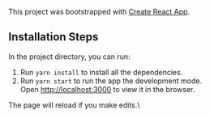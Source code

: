 This project was bootstrapped with [Create React App](https://github.com/facebook/create-react-app).

## Installation Steps

In the project directory, you can run:

1. Run `yarn install` to install all the dependencies.
2. Run `yarn start` to run the app the development mode.\
Open [http://localhost:3000](http://localhost:3000) to view it in the browser.

The page will reload if you make edits.\
